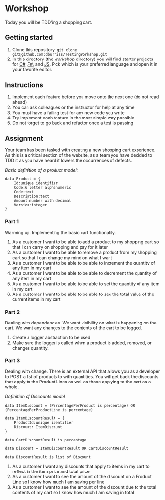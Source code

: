 # Workshop

Today you will be TDD'ing a shopping cart.

## Getting started

1. Clone this repository: `git clone git@github.com:dburriss/TestingWorkshop.git`
1. In this directory (the *workshop* directory) you will find starter projects for [C#](csharp/) ,[F#](fsharp/), and [JS](js/). Pick which is your preferred language and open it in your favorite editor.

## Instructions

1. Implement each feature before you move onto the next one (do not read ahead)
1. You can ask colleagues or the instructor for help at any time
1. You must have a failing test for any new code you write
1. Try implement each feature in the most simple way possible
1. Do not forget to go back and refactor once a test is passing

## Assignment

Your team has been tasked with creating a new shopping cart experience. As this is a critical section of the website, as a team you have decided to TDD it as you have heard it lowers the occurrences of defects.

*Basic definition of a product model:*

```
data Product = {
    Id:unique identifier
    Code:6 letter alphanumeric
    Code:text
    Description:text
    Amount:number with decimal
    Version:integer
}
```

### Part 1

Warming up. Implementing the basic cart functionality.

1. As a customer I want to be able to add a product to my shopping cart so that I can carry on shopping and pay for it later
1. As a customer I want to be able to remove a product from my shopping cart so that I can change my mind on what I want
1. As a customer I want to be able to be able to increment the quantity of any item in my cart
1. As a customer I want to be able to be able to decrement the quantity of any item in my cart
1. As a customer I want to be able to be able to set the quantity of any item in my cart
1. As a customer I want to be able to be able to see the total value of the current items in my cart

### Part 2

Dealing with dependencies. We want visibility on what is happening on the cart. We want any changes to the contents of the cart to be logged.

1. Create a logger abstraction to be used
1. Make sure the logger is called when a product is added, removed, or changes quantity.

### Part 3

Dealing with change. There is an external API that allows you as a developer to POST a list of products to with quantities. You will get back the discounts that apply to the Product Lines as well as those applying to the cart as a whole.

*Definition of Discounts model*

```
data ItemDiscount = (PercentagePerProduct is percentage) OR (PercentagePerProductLine is percentage)

data ItemDiscountResult = {
    ProductId:unique identifier
    Discount: ItemDiscount
}

data CartDiscountResult is percentage

data Discount = ItemDiscountResult OR CartDiscountResult

data DiscountResult is list of Discount
```

1. As a customer I want any discounts that apply to items in my cart to reflect in the item price and total price
1. As a customer I want to see the amount of the discount on a Product Line so I know how much I am saving per line
1. As a customer I want to see the amount of the discount due to the total contents of my cart so I know how much I am saving in total